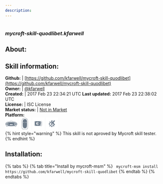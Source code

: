 ```yaml
---  
description:   
---  
```

#   
### _mycroft-skill-quodlibet.kfarwell_  
## About:  


## Skill information:  
**Github:** | [https://github.com/kfarwell/mycroft-skill-quodlibet](https://github.com/kfarwell/mycroft-skill-quodlibet)  
**Owner:** | [@kfarwell](https://github.com/kfarwell)  
**Created:** | 2017 Feb 23 22:34:21 UTC  **Last updated:** 2017 Feb 23 22:38:02 UTC  
**License:** | ISC License  
**Market status:** | [Not in Market](https://market.mycroft.ai/skill/)  
**Platform:**  
 ![](../.gitbook/assets/mark-1-icon.png)  ![](../.gitbook/assets/mark-2-icon.png)  ![](../.gitbook/assets/picroft-icon.png)  ![](../.gitbook/assets/kde.png)   
{% hint style="warning" %}
This skill is not aproved by Mycroft skill tester.
{% endhint %}
    
## Installation:  
{% tabs %}
{% tab title="Install by mycroft-msm" %}
``` mycroft-msm install https://github.com/kfarwell/mycroft-skill-quodlibet```
{% endtab %}
  {% endtabs %}
  